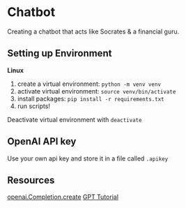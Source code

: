 # Chatbot
Creating a chatbot that acts like Socrates & a financial guru.

## Setting up Environment
__Linux__
1. create a virtual environment: `python -m venv venv`
2. activate virtual environment: `source venv/bin/activate`
3. install packages: `pip install -r requirements.txt`
4. run scripts!

Deactivate virtual environment with `deactivate`

## OpenAI API key
Use your own api key and store it in a file called `.apikey`

## Resources 
[openai.Completion.create](https://beta.openai.com/docs/api-reference/completions/create)
[GPT Tutorial](https://github.com/daveshap/PythonGPT3Tutorial)